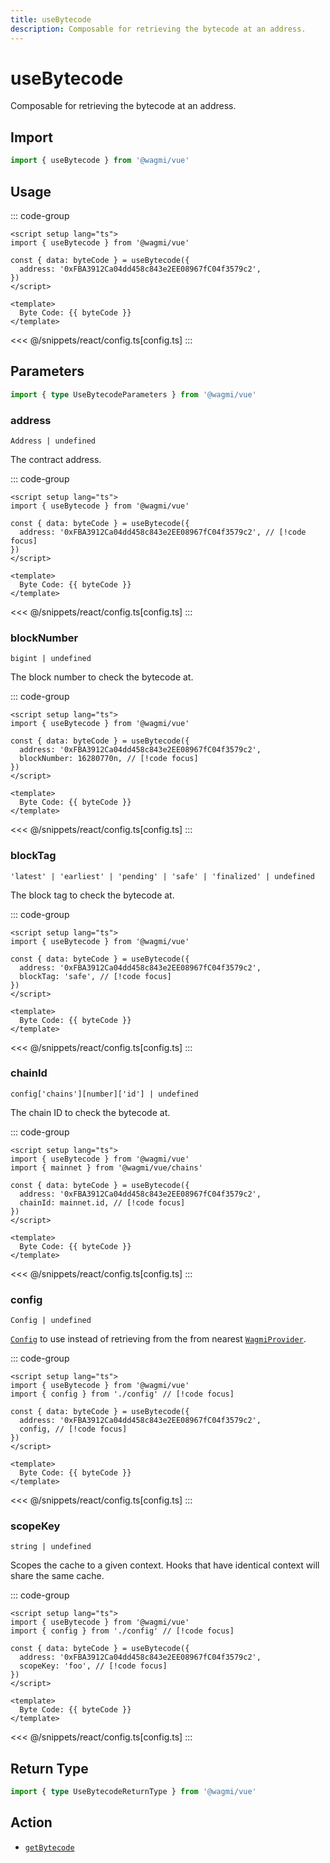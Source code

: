 ```yaml
---
title: useBytecode
description: Composable for retrieving the bytecode at an address.
---
```


<script setup>
const packageName = '@wagmi/vue'
const actionName = 'getBytecode'
const typeName = 'GetBytecode'
const TData = 'GetBytecodeData'
const TError = 'GetBytecodeErrorType'
</script>

# useBytecode

Composable for retrieving the bytecode at an address.

## Import

```ts
import { useBytecode } from '@wagmi/vue'
```

## Usage

::: code-group
```vue [index.vue]
<script setup lang="ts">
import { useBytecode } from '@wagmi/vue'

const { data: byteCode } = useBytecode({
  address: '0xFBA3912Ca04dd458c843e2EE08967fC04f3579c2',
})
</script>

<template>
  Byte Code: {{ byteCode }}
</template>
```
<<< @/snippets/react/config.ts[config.ts]
:::

## Parameters

```ts
import { type UseBytecodeParameters } from '@wagmi/vue'
```

### address

`Address | undefined`

The contract address.

::: code-group
```vue [index.vue]
<script setup lang="ts">
import { useBytecode } from '@wagmi/vue'

const { data: byteCode } = useBytecode({
  address: '0xFBA3912Ca04dd458c843e2EE08967fC04f3579c2', // [!code focus]
})
</script>

<template>
  Byte Code: {{ byteCode }}
</template>
```
<<< @/snippets/react/config.ts[config.ts]
:::

### blockNumber

`bigint | undefined`

The block number to check the bytecode at.

::: code-group
```vue [index.vue]
<script setup lang="ts">
import { useBytecode } from '@wagmi/vue'

const { data: byteCode } = useBytecode({
  address: '0xFBA3912Ca04dd458c843e2EE08967fC04f3579c2',
  blockNumber: 16280770n, // [!code focus]
})
</script>

<template>
  Byte Code: {{ byteCode }}
</template>
```
<<< @/snippets/react/config.ts[config.ts]
:::

### blockTag

`'latest' | 'earliest' | 'pending' | 'safe' | 'finalized' | undefined`

The block tag to check the bytecode at.

::: code-group
```vue [index.vue]
<script setup lang="ts">
import { useBytecode } from '@wagmi/vue'

const { data: byteCode } = useBytecode({
  address: '0xFBA3912Ca04dd458c843e2EE08967fC04f3579c2',
  blockTag: 'safe', // [!code focus]
})
</script>

<template>
  Byte Code: {{ byteCode }}
</template>
```
<<< @/snippets/react/config.ts[config.ts]
:::

### chainId

`config['chains'][number]['id'] | undefined`

The chain ID to check the bytecode at.

::: code-group
```vue [index.vue]
<script setup lang="ts">
import { useBytecode } from '@wagmi/vue'
import { mainnet } from '@wagmi/vue/chains'

const { data: byteCode } = useBytecode({
  address: '0xFBA3912Ca04dd458c843e2EE08967fC04f3579c2',
  chainId: mainnet.id, // [!code focus]
})
</script>

<template>
  Byte Code: {{ byteCode }}
</template>
```
<<< @/snippets/react/config.ts[config.ts]
:::

### config

`Config | undefined`

[`Config`](/react/api/createConfig#config) to use instead of retrieving from the from nearest [`WagmiProvider`](/react/api/WagmiProvider).

::: code-group
```vue [index.vue]
<script setup lang="ts">
import { useBytecode } from '@wagmi/vue'
import { config } from './config' // [!code focus]

const { data: byteCode } = useBytecode({
  address: '0xFBA3912Ca04dd458c843e2EE08967fC04f3579c2',
  config, // [!code focus]
})
</script>

<template>
  Byte Code: {{ byteCode }}
</template>
```
<<< @/snippets/react/config.ts[config.ts]
:::

### scopeKey

`string | undefined`

Scopes the cache to a given context. Hooks that have identical context will share the same cache.

::: code-group
```vue [index.vue]
<script setup lang="ts">
import { useBytecode } from '@wagmi/vue'
import { config } from './config' // [!code focus]

const { data: byteCode } = useBytecode({
  address: '0xFBA3912Ca04dd458c843e2EE08967fC04f3579c2',
  scopeKey: 'foo', // [!code focus]
})
</script>

<template>
  Byte Code: {{ byteCode }}
</template>
```
<<< @/snippets/react/config.ts[config.ts]
:::

<!--@include: @shared/query-options.md-->

## Return Type

```ts
import { type UseBytecodeReturnType } from '@wagmi/vue'
```

<!--@include: @shared/query-result.md-->

<!--@include: @shared/query-imports.md-->

## Action

- [`getBytecode`](/core/api/actions/getBytecode)
